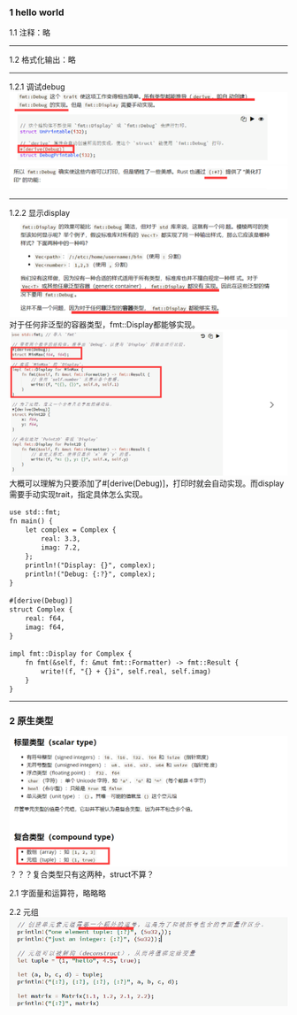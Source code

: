 ### 1 hello world
1.1 注释：略
***
1.2 格式化输出：略
***
1.2.1 调试debug
![](images/2021-07-10-18-23-55.png)
![](images/2021-07-10-18-24-48.png)
***
1.2.2 显示display
![](images/2021-07-11-16-17-20.png)
对于任何非泛型的容器类型，fmt::Display都能够实现。
![](images/2021-07-11-16-27-15.png)
大概可以理解为只要添加了#[derive(Debug)]，打印时就会自动实现。而display需要手动实现trait，指定具体怎么实现。
```
use std::fmt;
fn main() {
    let complex = Complex {
        real: 3.3,
        imag: 7.2,
    };
    println!("Display: {}", complex);
    println!("Debug: {:?}", complex);
}

#[derive(Debug)]
struct Complex {
    real: f64,
    imag: f64,
}

impl fmt::Display for Complex {
    fn fmt(&self, f: &mut fmt::Formatter) -> fmt::Result {
        write!(f, "{} + {}i", self.real, self.imag)
    }
}
```
***

### 2 原生类型
![](images/2021-07-11-02-43-01.png)
？？？复合类型只有这两种，struct不算？

2.1 字面量和运算符，略略略

2.2 元组
![](images/2021-07-11-02-51-25.png)
